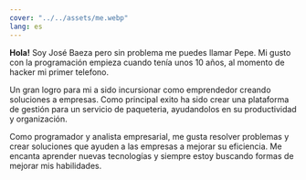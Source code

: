 ```yaml
---
cover: "../../assets/me.webp"
lang: es
---
```

**Hola!** Soy José Baeza pero sin problema me puedes llamar Pepe. Mi gusto con la programación empieza cuando tenía unos 10 años, al momento de hacker mi primer telefono.

Un gran logro para mi a sido incursionar como emprendedor creando soluciones a empresas. Como principal exito ha sido crear una plataforma de gestión para un servicio de paqueteria, ayudandolos en su productividad y organización.

Como programador y analista empresarial, me gusta resolver problemas y crear soluciones que ayuden a las empresas a mejorar su eficiencia. Me encanta aprender nuevas tecnologías y siempre estoy buscando formas de mejorar mis habilidades.
